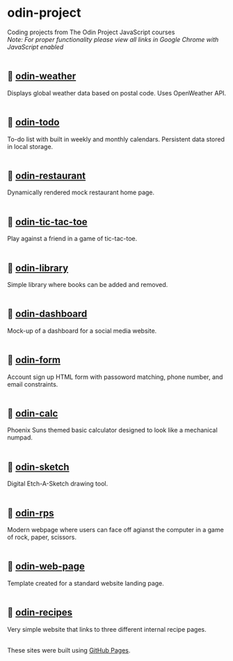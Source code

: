 # odin-project
Coding projects from The Odin Project JavaScript courses
<br/>
*Note: For proper functionality please view all links in Google Chrome with JavaScript enabled*
<br/>
<br/>

## 📁 [odin-weather](https://klaflash.github.io/odin-project/odin-weather)
Displays global weather data based on postal code. Uses OpenWeather API.
<br/>
<br/>

## 📁 [odin-todo](https://klaflash.github.io/odin-project/odin-todo/dist/index.html)
To-do list with built in weekly and monthly calendars. Persistent data stored in local storage.
<br/>
<br/>

## 📁 [odin-restaurant](https://klaflash.github.io/odin-project/odin-restaurant/dist/index.html)
Dynamically rendered mock restaurant home page.
<br/>
<br/>

## 📁 [odin-tic-tac-toe](https://klaflash.github.io/odin-project/odin-tic-tac-toe)
Play against a friend in a game of tic-tac-toe.
<br/>
<br/>

## 📁 [odin-library](https://klaflash.github.io/odin-project/odin-library)
Simple library where books can be added and removed.
<br/>
<br/>

## 📁 [odin-dashboard](https://klaflash.github.io/odin-project/odin-dashboard)
Mock-up of a dashboard for a social media website. 
<br/>
<br/>

## 📁 [odin-form](https://klaflash.github.io/odin-project/odin-form)
Account sign up HTML form with passoword matching, phone number, and email constraints. 
<br/>
<br/>

## 📁 [odin-calc](https://klaflash.github.io/odin-project/odin-calc)
Phoenix Suns themed basic calculator designed to look like a mechanical numpad.
<br/>
<br/>

## 📁 [odin-sketch](https://klaflash.github.io/odin-project/odin-sketch)
Digital Etch-A-Sketch drawing tool.
<br/>
<br/>

## 📁 [odin-rps](https://klaflash.github.io/odin-project/odin-rps)
Modern webpage where users can face off agianst the computer in a game of rock, paper, scissors. 
<br/>
<br/>

## 📁 [odin-web-page](https://klaflash.github.io/odin-project/odin-web-page)
Template created for a standard website landing page.
<br/>
<br/>

## 📁 [odin-recipes](https://klaflash.github.io/odin-project/odin-recipes)
Very simple website that links to three different internal recipe pages.
<br>
<br/>

These sites were built using [GitHub Pages](https://pages.github.com/).
